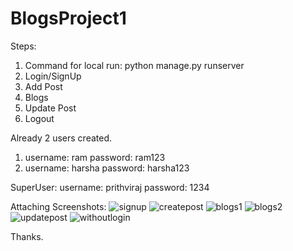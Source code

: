 # BlogsProject1

Steps:
1) Command for local run: python manage.py runserver
2) Login/SignUp
3) Add Post
4) Blogs
5) Update Post
6) Logout

Already 2 users created.
1) username: ram       password: ram123
2) username: harsha    password: harsha123

SuperUser:
username: prithviraj
password: 1234

Attaching Screenshots:
![signup](https://user-images.githubusercontent.com/82140848/217649264-8a40cdf5-3edc-476c-b5e8-ef594d43b47d.JPG)
![createpost](https://user-images.githubusercontent.com/82140848/217649302-8440d47b-1cf1-4b87-bcba-c0d383021f31.JPG)
![blogs1](https://user-images.githubusercontent.com/82140848/217649332-df61b09d-12c1-4d90-9056-b60b60771da6.JPG)
![blogs2](https://user-images.githubusercontent.com/82140848/217649365-3d11ea4d-df12-42f7-ba9a-3095053141ca.JPG)
![updatepost](https://user-images.githubusercontent.com/82140848/217649403-15cc5cd1-8507-4c3c-8f2d-bfc6266a3e3e.JPG)
![withoutlogin](https://user-images.githubusercontent.com/82140848/217649427-291087e9-7f6c-458e-9d3c-51de92401038.JPG)

Thanks.
